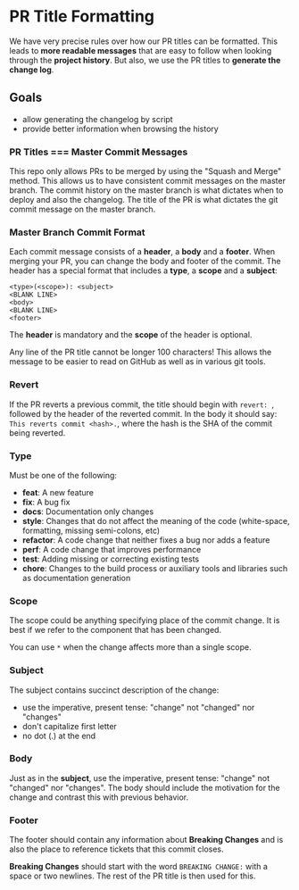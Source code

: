 # PR Title Formatting

We have very precise rules over how our PR titles can be formatted.  This leads to **more
readable messages** that are easy to follow when looking through the **project history**.  But also,
we use the PR titles to **generate the change log**.

## Goals
 - allow generating the changelog by script
 - provide better information when browsing the history

### PR Titles === Master Commit Messages
This repo only allows PRs to be merged by using the "Squash and Merge" method. This allows us to
have consistent commit messages on the master branch. The commit history on the master branch is what
dictates when to deploy and also the changelog. The title of the PR is what dictates the git commit
message on the master branch.

### Master Branch Commit Format 
Each commit message consists of a **header**, a **body** and a **footer**. When merging your PR, you
can change the body and footer of the commit. The header has a special format that includes a **type**,
a **scope** and a **subject**:

```
<type>(<scope>): <subject>
<BLANK LINE>
<body>
<BLANK LINE>
<footer>
```

The **header** is mandatory and the **scope** of the header is optional.

Any line of the PR title cannot be longer 100 characters! This allows the message to be easier
to read on GitHub as well as in various git tools.

### Revert
If the PR reverts a previous commit, the title should begin with `revert: `, followed by the header
of the reverted commit.
In the body it should say: `This reverts commit <hash>.`, where the hash is the SHA of the commit
being reverted.

### Type
Must be one of the following:

* **feat**: A new feature
* **fix**: A bug fix
* **docs**: Documentation only changes
* **style**: Changes that do not affect the meaning of the code (white-space, formatting, missing
  semi-colons, etc)
* **refactor**: A code change that neither fixes a bug nor adds a feature
* **perf**: A code change that improves performance
* **test**: Adding missing or correcting existing tests
* **chore**: Changes to the build process or auxiliary tools and libraries such as documentation
  generation

### Scope
The scope could be anything specifying place of the commit change. It is best if we refer to the
component that has been changed.

You can use `*` when the change affects more than a single scope.

### Subject
The subject contains succinct description of the change:

* use the imperative, present tense: "change" not "changed" nor "changes"
* don't capitalize first letter
* no dot (.) at the end

### Body
Just as in the **subject**, use the imperative, present tense: "change" not "changed" nor "changes".
The body should include the motivation for the change and contrast this with previous behavior.

### Footer
The footer should contain any information about **Breaking Changes** and is also the place to
reference tickets that this commit closes.

**Breaking Changes** should start with the word `BREAKING CHANGE:` with a space or two newlines.
The rest of the PR title is then used for this.
